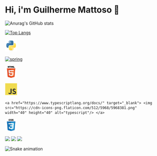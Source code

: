 # Hi, i'm Guilherme Mattoso 👋
  
![Anurag's GitHub stats](https://github-readme-stats.vercel.app/api?username=mattosoguilherme&show_icons=true&theme=dracula)

[![Top Langs](https://github-readme-stats.vercel.app/api/top-langs/?username=mattosoguilherme&layout=compact&theme=dracula)](https://github.com/mattosoguilherme?tab=repositories)

  <a href="https://www.python.org" target="_blank"> 
  <img src="https://raw.githubusercontent.com/devicons/devicon/master/icons/python/python-original.svg" alt="python" width="40" height="40"/> 
  </a>


  <a href="https://jupyter.org/index.html" target="_blank"> <img src="https://www.vectorlogo.zone/logos/jupyter/jupyter-icon.svg" alt="spring" width="40" height="40"/> </a>
  
   <a href="https://www.w3.org/html/" target="_blank"> <img src="https://raw.githubusercontent.com/devicons/devicon/master/icons/html5/html5-original-wordmark.svg" alt="html5" width="40" height="40"/> </a>

   <a href="https://developer.mozilla.org/en-US/docs/Web/JavaScript" target="_blank"> <img src="https://raw.githubusercontent.com/devicons/devicon/master/icons/javascript/javascript-original.svg" alt="javascript" width="40" height="40"/></a>

    <a href="https://www.typescriptlang.org/docs/" target="_blank"> <img src="https://cdn-icons-png.flaticon.com/512/5968/5968381.png" width="40" height="40" alt="typescript"/> </a>

   <a href="https://www.w3schools.com/css/" target="_blank"> <img src="https://raw.githubusercontent.com/devicons/devicon/master/icons/css3/css3-original-wordmark.svg" alt="css3" width="40" height="40"/> </a>
  
[<img src = "https://img.shields.io/badge/instagram-%23E4405F.svg?&style=for-the-badge&logo=instagram&logoColor=white">](https://www.instagram.com/mattoso_guilherme/) [<img src="https://img.shields.io/badge/linkedin-%230077B5.svg?&style=for-the-badge&logo=linkedin&logoColor=white" />](https://www.linkedin.com/in/guilherme-mattoso-4b654420b/) [<img src="https://img.shields.io/badge/-gmail-2EC866?style=for-the-badge&logo=gmail&logoColor=white" />](mailto:guilhermemktfran@gmail.com)

![Snake animation](https://github.com/codethi/codethi/blob/output/github-contribution-grid-snake.svg)
